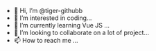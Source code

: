 - 👋 Hi, I’m @tiger-githubb
- 👀 I’m interested in coding...
- 🌱 I’m currently learning Vue JS ...
- 💞️ I’m looking to collaborate on a lot of project...
- 📫 How to reach me ...

<!---
tiger-githubb/tiger-githubb is a ✨ special ✨ repository because its `README.md` (this file) appears on your GitHub profile.
You can click the Preview link to take a look at your changes.
--->
